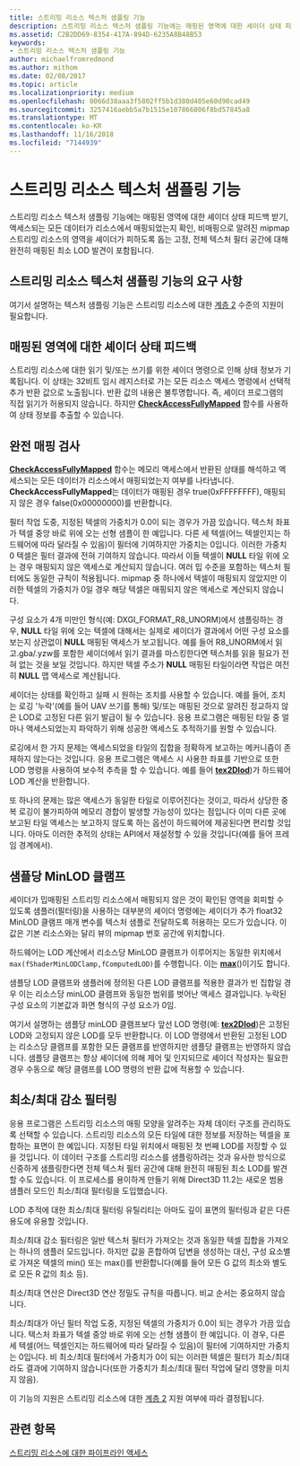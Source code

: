 ```yaml
---
title: 스트리밍 리소스 텍스처 샘플링 기능
description: 스트리밍 리소스 텍스처 샘플링 기능에는 매핑된 영역에 대한 셰이더 상태 피드백 받기, 액세스되는 모든 데이터가 리소스에서 매핑되었는지 확인, 비매핑으로 알려진 mipmap 스트리밍 리소스의 영역을 셰이더가 피하도록 돕는 고정, 전체 텍스처 필터 공간에 대해 완전히 매핑된 최소 LOD 발견이 포함됩니다.
ms.assetid: C2B2DD69-8354-417A-894D-6235A8B48B53
keywords:
- 스트리밍 리소스 텍스처 샘플링 기능
author: michaelfromredmond
ms.author: mithom
ms.date: 02/08/2017
ms.topic: article
ms.localizationpriority: medium
ms.openlocfilehash: 0066d38aaa3f5802ff5b1d380d405e60d90cad49
ms.sourcegitcommit: 3257416aebb5a7b1515e107866806f8bd57845a8
ms.translationtype: MT
ms.contentlocale: ko-KR
ms.lasthandoff: 11/16/2018
ms.locfileid: "7144939"
---
```

# <a name="streaming-resources-texture-sampling-features"></a>스트리밍 리소스 텍스처 샘플링 기능


스트리밍 리소스 텍스처 샘플링 기능에는 매핑된 영역에 대한 셰이더 상태 피드백 받기, 액세스되는 모든 데이터가 리소스에서 매핑되었는지 확인, 비매핑으로 알려진 mipmap 스트리밍 리소스의 영역을 셰이더가 피하도록 돕는 고정, 전체 텍스처 필터 공간에 대해 완전히 매핑된 최소 LOD 발견이 포함됩니다.

## <a name="span-idrequirementsofstreamingresourcestexturesamplingfeaturesspanspan-idrequirementsofstreamingresourcestexturesamplingfeaturesspanspan-idrequirementsofstreamingresourcestexturesamplingfeaturesspanrequirements-of-streaming-resources-texture-sampling-features"></a><span id="Requirements_of_streaming_resources_texture_sampling_features"></span><span id="requirements_of_streaming_resources_texture_sampling_features"></span><span id="REQUIREMENTS_OF_STREAMING_RESOURCES_TEXTURE_SAMPLING_FEATURES"></span>스트리밍 리소스 텍스처 샘플링 기능의 요구 사항


여기서 설명하는 텍스처 샘플링 기능은 스트리밍 리소스에 대한 [계층 2](tier-2.md) 수준의 지원이 필요합니다.

## <a name="span-idshaderstatusfeedbackaboutmappedareasspanspan-idshaderstatusfeedbackaboutmappedareasspanspan-idshaderstatusfeedbackaboutmappedareasspanshader-status-feedback-about-mapped-areas"></a><span id="Shader_status_feedback_about_mapped_areas"></span><span id="shader_status_feedback_about_mapped_areas"></span><span id="SHADER_STATUS_FEEDBACK_ABOUT_MAPPED_AREAS"></span>매핑된 영역에 대한 셰이더 상태 피드백


스트리밍 리소스에 대한 읽기 및/또는 쓰기를 위한 셰이더 명령으로 인해 상태 정보가 기록됩니다. 이 상태는 32비트 임시 레지스터로 가는 모든 리소스 액세스 명령에서 선택적 추가 반환 값으로 노출됩니다. 반환 값의 내용은 불투명합니다. 즉, 셰이더 프로그램의 직접 읽기가 허용되지 않습니다. 하지만 [**CheckAccessFullyMapped**](https://msdn.microsoft.com/library/windows/desktop/dn292083) 함수를 사용하여 상태 정보를 추출할 수 있습니다.

## <a name="span-idfullymappedcheckspanspan-idfullymappedcheckspanspan-idfullymappedcheckspanfully-mapped-check"></a><span id="Fully_mapped_check"></span><span id="fully_mapped_check"></span><span id="FULLY_MAPPED_CHECK"></span>완전 매핑 검사


[**CheckAccessFullyMapped**](https://msdn.microsoft.com/library/windows/desktop/dn292083) 함수는 메모리 액세스에서 반환된 상태를 해석하고 액세스되는 모든 데이터가 리소스에서 매핑되었는지 여부를 나타냅니다. **CheckAccessFullyMapped**는 데이터가 매핑된 경우 true(0xFFFFFFFF), 매핑되지 않은 경우 false(0x00000000)를 반환합니다.

필터 작업 도중, 지정된 텍셀의 가중치가 0.0이 되는 경우가 가끔 있습니다. 텍스처 좌표가 텍셀 중앙 바로 위에 오는 선형 샘플이 한 예입니다. 다른 세 텍셀(어느 텍셀인지는 하드웨어에 따라 달라질 수 있음)이 필터에 기여하지만 가중치는 0입니다. 이러한 가중치 0 텍셀은 필터 결과에 전혀 기여하지 않습니다. 따라서 이들 텍셀이 **NULL** 타일 위에 오는 경우 매핑되지 않은 액세스로 계산되지 않습니다. 여러 밉 수준을 포함하는 텍스처 필터에도 동일한 규칙이 적용됩니다. mipmap 중 하나에서 텍셀이 매핑되지 않았지만 이러한 텍셀의 가중치가 0일 경우 해당 텍셀은 매핑되지 않은 액세스로 계산되지 않습니다.

구성 요소가 4개 미만인 형식(예: DXGI\_FORMAT\_R8\_UNORM)에서 샘플링하는 경우, **NULL** 타일 위에 오는 텍셀에 대해서는 실제로 셰이더가 결과에서 어떤 구성 요소를 보는지 상관없이 **NULL** 매핑된 액세스가 보고됩니다. 예를 들어 R8\_UNORM에서 읽고.gba/.yzw를 포함한 셰이더에서 읽기 결과를 마스킹한다면 텍스처를 읽을 필요가 전혀 없는 것을 보일 것입니다. 하지만 텍셀 주소가 **NULL** 매핑된 타일이라면 작업은 여전히 **NULL** 맵 액세스로 계산됩니다.

셰이더는 상태를 확인하고 실패 시 원하는 조치를 사용할 수 있습니다. 예를 들어, 조치는 로깅 '누락'(예를 들어 UAV 쓰기를 통해) 및/또는 매핑된 것으로 알려진 정교하지 않은 LOD로 고정된 다른 읽기 발급이 될 수 있습니다. 응용 프로그램은 매핑된 타일 중 얼마나 액세스되었는지 파악하기 위해 성공한 액세스도 추적하기를 원할 수 있습니다.

로깅에서 한 가지 문제는 액세스되었을 타일의 집합을 정확하게 보고하는 메커니즘이 존재하지 않는다는 것입니다. 응용 프로그램은 액세스 시 사용한 좌표를 기반으로 또한 LOD 명령을 사용하여 보수적 추측을 할 수 있습니다. 예를 들어 [**tex2Dlod**](https://msdn.microsoft.com/library/windows/desktop/bb509680))가 하드웨어 LOD 계산을 반환합니다.

또 하나의 문제는 많은 액세스가 동일한 타일로 이루어진다는 것이고, 따라서 상당한 중복 로깅이 불가피하여 메모리 경합이 발생할 가능성이 있다는 점입니다 이미 다른 곳에 보고된 타일 액세스는 보고하지 않도록 하는 옵션이 하드웨어에 제공된다면 편리할 것입니다. 아마도 이러한 추적의 상태는 API에서 재설정할 수 있을 것입니다(예를 들어 프레임 경계에서).

## <a name="span-idper-sampleminlodclampspanspan-idper-sampleminlodclampspanspan-idper-sampleminlodclampspanper-sample-minlod-clamp"></a><span id="Per-sample_MinLOD_clamp"></span><span id="per-sample_minlod_clamp"></span><span id="PER-SAMPLE_MINLOD_CLAMP"></span>샘플당 MinLOD 클램프


셰이더가 밉매핑된 스트리밍 리소스에서 매핑되지 않은 것이 확인된 영역을 회피할 수 있도록 샘플러(필터링)을 사용하는 대부분의 셰이더 명령에는 셰이더가 추가 float32 MinLOD 클램프 매개 변수를 텍스처 샘플로 전달하도록 허용하는 모드가 있습니다. 이 값은 기본 리소스와는 달리 뷰의 mipmap 번호 공간에 위치합니다.

하드웨어는 LOD 계산에서 리소스당 MinLOD 클램프가 이루어지는 동일한 위치에서` max(fShaderMinLODClamp,fComputedLOD) `를 수행합니다. 이는 [**max**](https://msdn.microsoft.com/library/windows/desktop/bb509624)()이기도 합니다.

샘플당 LOD 클램프와 샘플러에 정의된 다른 LOD 클램프를 적용한 결과가 빈 집합일 경우 이는 리소스당 minLOD 클램프와 동일한 범위를 벗어난 액세스 결과입니다. 누락된 구성 요소의 기본값과 화면 형식의 구성 요소가 0임.

여기서 설명하는 샘플당 minLOD 클램프보다 앞선 LOD 명령(예: [**tex2Dlod**](https://msdn.microsoft.com/library/windows/desktop/bb509680))은 고정된 LOD와 고정되지 않은 LOD를 모두 반환합니다. 이 LOD 명령에서 반환된 고정된 LOD는 리소스당 클램프를 포함한 모든 클램프를 반영하지만 샘플당 클램프는 반영하지 않습니다. 샘플당 클램프는 항상 셰이더에 의해 제어 및 인지되므로 셰이더 작성자는 필요한 경우 수동으로 해당 클램프를 LOD 명령의 반환 값에 적용할 수 있습니다.

## <a name="span-idminmaxreductionfilteringspanspan-idminmaxreductionfilteringspanspan-idminmaxreductionfilteringspanminmax-reduction-filtering"></a><span id="Min_Max_reduction_filtering"></span><span id="min_max_reduction_filtering"></span><span id="MIN_MAX_REDUCTION_FILTERING"></span>최소/최대 감소 필터링


응용 프로그램은 스트리밍 리소스의 매핑 모양을 알려주는 자체 데이터 구조를 관리하도록 선택할 수 있습니다. 스트리밍 리소스의 모든 타일에 대한 정보를 저장하는 텍셀을 포함하는 표면이 한 예입니다. 지정된 타일 위치에서 매핑된 첫 번째 LOD를 저장할 수 있을 것입니다. 이 데이터 구조를 스트리밍 리소스를 샘플링하려는 것과 유사한 방식으로 신중하게 샘플링한다면 전체 텍스처 필터 공간에 대해 완전히 매핑된 최소 LOD를 발견할 수도 있습니다. 이 프로세스를 용이하게 만들기 위해 Direct3D 11.2는 새로운 범용 샘플러 모드인 최소/최대 필터링을 도입했습니다.

LOD 추적에 대한 최소/최대 필터링 유틸리티는 아마도 깊이 표면의 필터링과 같은 다른 용도에 유용할 것입니다.

최소/최대 감소 필터링은 일반 텍스처 필터가 가져오는 것과 동일한 텍셀 집합을 가져오는 하나의 샘플러 모드입니다. 하지만 값을 혼합하여 답변을 생성하는 대신, 구성 요소별로 가져온 텍셀의 min() 또는 max()를 반환합니다(예를 들어 모든 G 값의 최소와 별도로 모든 R 값의 최소 등).

최소/최대 연산은 Direct3D 연산 정밀도 규칙을 따릅니다. 비교 순서는 중요하지 않습니다.

최소/최대가 아닌 필터 작업 도중, 지정된 텍셀의 가중치가 0.0이 되는 경우가 가끔 있습니다. 텍스처 좌표가 텍셀 중앙 바로 위에 오는 선형 샘플이 한 예입니다. 이 경우, 다른 세 텍셀(어느 텍셀인지는 하드웨어에 따라 달라질 수 있음)이 필터에 기여하지만 가중치는 0입니다. 비 최소/최대 필터에서 가중치가 0이 되는 이러한 텍셀은 필터가 최소/최대라도 결과에 기여하지 않습니다(또한 가중치가 최소/최대 필터 작업에 달리 영향을 미치지 않음).

이 기능의 지원은 스트리밍 리소스에 대한 [계층 2](tier-2.md) 지원 여부에 따라 결정됩니다.

## <a name="span-idrelated-topicsspanrelated-topics"></a><span id="related-topics"></span>관련 항목


[스트리밍 리소스에 대한 파이프라인 액세스](pipeline-access-to-streaming-resources.md)

 

 




